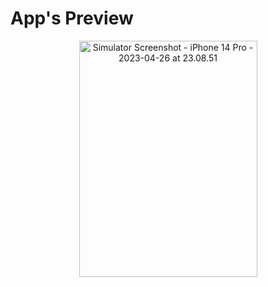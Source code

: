 # App's Preview

<p align="center"><img src="https://live.staticflickr.com/65535/52848320387_a451a6dd7f_k.jpg" width="285" height="378" alt="Simulator Screenshot - iPhone 14 Pro - 2023-04-26 at 23.08.51"/></p>
